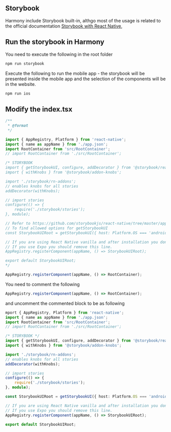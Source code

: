 

## Storybook


Harmony include Storybook built-in, althgo most of the usage is related to the official documentation 
<a href="https://storybook.js.org/tutorials/intro-to-storybook/react-native/en/get-started/" target="_blank">Storybook with React Native</a>, 
<br/>

## Run the storybook in Harmony

You need to execute the following in the root folder
```sh
npm run storybook
```

Execute the following to run the mobile app - the storybook will be presented inside the mobile app and the selection of the components will be in the website.

```sh
npm run ios
```

## Modify the index.tsx

```typescript
/**
 * @format
 */

import { AppRegistry, Platform } from 'react-native';
import { name as appName } from './app.json';
import RootContainer from 'src/RootContainer';
// import RootContainer from './src/RootContainer';

/* STORYBOOK 
import { getStorybookUI, configure, addDecorator } from '@storybook/react-native';
import { withKnobs } from '@storybook/addon-knobs';

import './storybook/rn-addons';
// enables knobs for all stories
addDecorator(withKnobs);

// import stories
configure(() => {
	require('./storybook/stories');
}, module);

// Refer to https://github.com/storybookjs/react-native/tree/master/app/react-native#getstorybookui-options
// To find allowed options for getStorybookUI
const StorybookUIRoot = getStorybookUI({ host: Platform.OS === 'android' ? '10.0.2.2' : '0.0.0.0', port: 7007, onDeviceUI: true, asyncStorage: require('@react-native-community/async-storage').default });

// If you are using React Native vanilla and after installation you don't see your app name here, write it manually.
// If you use Expo you should remove this line.
AppRegistry.registerComponent(appName, () => StorybookUIRoot);

export default StorybookUIRoot;
*/

AppRegistry.registerComponent(appName, () => RootContainer);
```

You need to comment the following

```typescript
AppRegistry.registerComponent(appName, () => RootContainer);
```

and uncomment the commented block to be as following

```typescript
mport { AppRegistry, Platform } from 'react-native';
import { name as appName } from './app.json';
import RootContainer from 'src/RootContainer';
// import RootContainer from './src/RootContainer';

/* STORYBOOK */
import { getStorybookUI, configure, addDecorator } from '@storybook/react-native';
import { withKnobs } from '@storybook/addon-knobs';

import './storybook/rn-addons';
// enables knobs for all stories
addDecorator(withKnobs);

// import stories
configure(() => {
	require('./storybook/stories');
}, module);

const StorybookUIRoot = getStorybookUI({ host: Platform.OS === 'android' ? '10.0.2.2' : '0.0.0.0', port: 7007, onDeviceUI: true, asyncStorage: require('@react-native-community/async-storage').default });

// If you are using React Native vanilla and after installation you don't see your app name here, write it manually.
// If you use Expo you should remove this line.
AppRegistry.registerComponent(appName, () => StorybookUIRoot);

export default StorybookUIRoot;
```



